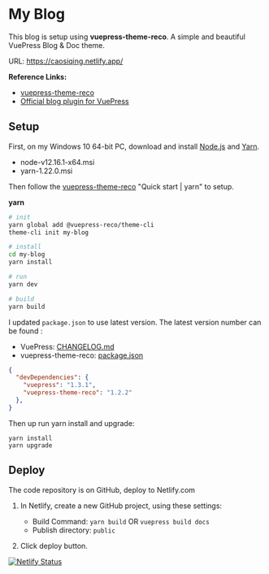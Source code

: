 # My Blog

This blog is setup using **vuepress-theme-reco**. A simple and beautiful VuePress Blog & Doc theme. 

URL:  https://caosiqing.netlify.app/



**Reference Links:**

* [vuepress-theme-reco](https://github.com/vuepress-reco/vuepress-theme-reco)
* [Official blog plugin for VuePress](https://github.com/vuepressjs/vuepress-plugin-blog)



## Setup

First, on my Windows 10 64-bit PC, download and install [Node.js](https://nodejs.org/) and [Yarn](https://yarnpkg.com/).

* node-v12.16.1-x64.msi
* yarn-1.22.0.msi



Then follow the [vuepress-theme-reco](https://github.com/vuepress-reco/vuepress-theme-reco) "Quick start | yarn" to setup.

**yarn**

```bash
# init
yarn global add @vuepress-reco/theme-cli
theme-cli init my-blog

# install
cd my-blog
yarn install

# run
yarn dev

# build
yarn build
```



I updated `package.json` to use latest version. The latest version number can be found :

* VuePress: [CHANGELOG.md](https://github.com/vuejs/vuepress/blob/master/CHANGELOG.md)
* vuepress-theme-reco: [package.json](https://github.com/vuepress-reco/vuepress-theme-reco/blob/develop/package.json)

```json
{
  "devDependencies": {
    "vuepress": "1.3.1",
    "vuepress-theme-reco": "1.2.2"
  },
}
```

Then up run yarn install and upgrade:

```shell
yarn install
yarn upgrade
```



## Deploy

The code repository is on GitHub, deploy to Netlify.com

1. In Netlify, create a new GitHub project, using these settings:

   * Build Command: `yarn build`   OR   `vuepress build docs`
   * Publish directory: `public`
   
2. Click deploy button.

   

[![Netlify Status](https://api.netlify.com/api/v1/badges/ddc80cb2-cf0b-4bae-a27c-571bc52b4107/deploy-status)](https://app.netlify.com/sites/serene-goodall-3e356d/deploys)